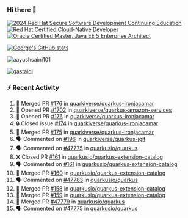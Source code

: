 ### Hi there 👋

<!--START_SECTION:badges-->
[![2024 Red Hat Secure Software Development Continuing Education](https://images.credly.com/size/110x110/images/36a76b78-c5bf-45cf-ac2c-48c3825260c7/blob)](http://www.credly.com/badges/c86e9a17-d2c3-4554-b890-7d0521710eb6 "2024 Red Hat Secure Software Development Continuing Education")
[![Red Hat Certified Cloud-Native Developer](https://images.credly.com/size/110x110/images/12ef4e4e-3d8d-4caf-9ab1-858c5bcb9619/image.png)](http://www.credly.com/badges/b6402e31-0894-48e6-b488-e2e551dcc809 "Red Hat Certified Cloud-Native Developer")
[![Oracle Certified Master, Java EE 5 Enterprise Architect](https://images.credly.com/size/110x110/images/1fa3549c-674c-4779-b3d6-d7d64eac2c23/Oracle-Certification-badge_OC-Master.png)](http://www.credly.com/badges/2565574e-b81d-410e-ab7d-24666ddcbe00 "Oracle Certified Master, Java EE 5 Enterprise Architect")
<!--END_SECTION:badges-->

[![George's GitHub stats](https://github-readme-stats.vercel.app/api?username=gastaldi&show=reviews,prs_merged&hide=contribs,prs&theme=transparent&show_icons=true)](https://github.com/anuraghazra/github-readme-stats)

<p align="left"> <img src="https://komarev.com/ghpvc/?username=gastaldi&label=Profile%20views&color=0e75b6&style=for-the-badge" alt="aayushsaini101" /> </p>

<p align="left"> <a href="https://github.com/ryo-ma/github-profile-trophy"><img src="https://github-profile-trophy.vercel.app/?username=gastaldi" alt="gastaldi" /></a> </p>

### :zap: Recent Activity

<!--START_SECTION:activity-->
1. 🎉 Merged PR [#176](https://github.com/quarkiverse/quarkus-ironjacamar/pull/176) in [quarkiverse/quarkus-ironjacamar](https://github.com/quarkiverse/quarkus-ironjacamar)
2. 💪 Opened PR [#1702](https://github.com/quarkiverse/quarkus-amazon-services/pull/1702) in [quarkiverse/quarkus-amazon-services](https://github.com/quarkiverse/quarkus-amazon-services)
3. 💪 Opened PR [#176](https://github.com/quarkiverse/quarkus-ironjacamar/pull/176) in [quarkiverse/quarkus-ironjacamar](https://github.com/quarkiverse/quarkus-ironjacamar)
4. 🔒 Closed issue [#174](https://github.com/quarkiverse/quarkus-ironjacamar/issues/174) in [quarkiverse/quarkus-ironjacamar](https://github.com/quarkiverse/quarkus-ironjacamar)
5. 🎉 Merged PR [#175](https://github.com/quarkiverse/quarkus-ironjacamar/pull/175) in [quarkiverse/quarkus-ironjacamar](https://github.com/quarkiverse/quarkus-ironjacamar)
6. 🗣 Commented on [#196](https://github.com/quarkiverse/quarkus-jgit/pull/196#issuecomment-2872618655) in [quarkiverse/quarkus-jgit](https://github.com/quarkiverse/quarkus-jgit)
7. 🗣 Commented on [#47775](https://github.com/quarkusio/quarkus/pull/47775#issuecomment-2872581283) in [quarkusio/quarkus](https://github.com/quarkusio/quarkus)
8. ❌ Closed PR [#161](https://github.com/quarkusio/quarkus-extension-catalog/pull/161) in [quarkusio/quarkus-extension-catalog](https://github.com/quarkusio/quarkus-extension-catalog)
9. 🗣 Commented on [#161](https://github.com/quarkusio/quarkus-extension-catalog/pull/161#issuecomment-2868974376) in [quarkusio/quarkus-extension-catalog](https://github.com/quarkusio/quarkus-extension-catalog)
10. 🎉 Merged PR [#160](https://github.com/quarkusio/quarkus-extension-catalog/pull/160) in [quarkusio/quarkus-extension-catalog](https://github.com/quarkusio/quarkus-extension-catalog)
11. 🗣 Commented on [#47783](https://github.com/quarkusio/quarkus/issues/47783#issuecomment-2867985815) in [quarkusio/quarkus](https://github.com/quarkusio/quarkus)
12. 🎉 Merged PR [#158](https://github.com/quarkusio/quarkus-extension-catalog/pull/158) in [quarkusio/quarkus-extension-catalog](https://github.com/quarkusio/quarkus-extension-catalog)
13. 🎉 Merged PR [#159](https://github.com/quarkusio/quarkus-extension-catalog/pull/159) in [quarkusio/quarkus-extension-catalog](https://github.com/quarkusio/quarkus-extension-catalog)
14. 🎉 Merged PR [#47779](https://github.com/quarkusio/quarkus/pull/47779) in [quarkusio/quarkus](https://github.com/quarkusio/quarkus)
15. 🗣 Commented on [#47775](https://github.com/quarkusio/quarkus/pull/47775#issuecomment-2867275969) in [quarkusio/quarkus](https://github.com/quarkusio/quarkus)
<!--END_SECTION:activity-->
